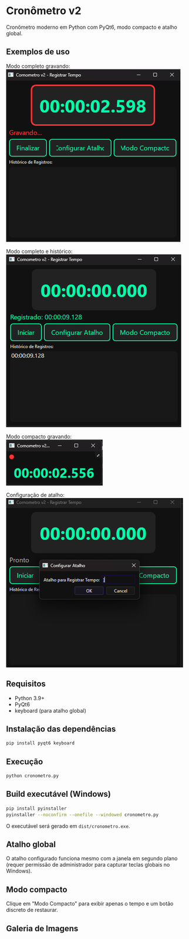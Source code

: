 # Cronômetro v2

Cronômetro moderno em Python com PyQt6, modo compacto e atalho global.

## Exemplos de uso

Modo completo gravando:  
![Modo completo gravando](screenshots/Captura%20de%20tela%202025-08-04%20150743.png)

Modo completo e histórico:  
![Modo completo e histórico](screenshots/Captura%20de%20tela%202025-08-04%20150750.png)

Modo compacto gravando:  
![Modo compacto gravando](screenshots/Captura%20de%20tela%202025-08-04%20150803.png)

Configuração de atalho:  
![Configuração de atalho](screenshots/Captura%20de%20tela%202025-08-04%20151309.png)

## Requisitos
- Python 3.9+
- PyQt6
- keyboard (para atalho global)

## Instalação das dependências
```bash
pip install pyqt6 keyboard
```

## Execução
```bash
python cronometro.py
```

## Build executável (Windows)
```bash
pip install pyinstaller
pyinstaller --noconfirm --onefile --windowed cronometro.py
```
O executável será gerado em `dist/cronometro.exe`.

## Atalho global
O atalho configurado funciona mesmo com a janela em segundo plano (requer permissão de administrador para capturar teclas globais no Windows).

## Modo compacto
Clique em "Modo Compacto" para exibir apenas o tempo e um botão discreto de restaurar.

## Galeria de Imagens
